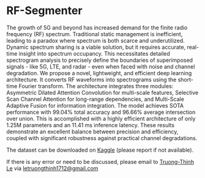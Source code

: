 # RF-Segmenter

The growth of 5G and beyond has increased demand for the finite radio frequency (RF) spectrum. Traditional static management is inefficient, leading to a paradox where spectrum is both scarce and underutilized. Dynamic spectrum sharing is a viable solution, but it requires accurate, real-time insight into spectrum occupancy. This necessitates detailed spectrogram analysis to precisely define the boundaries of superimposed signals - like 5G, LTE, and radar - even when faced with noise and channel degradation. We propose a novel, lightweight, and efficient deep learning architecture. It converts RF waveforms into spectrograms using the short-time Fourier transform. The architecture integrates three modules: Asymmetric Dilated Attention Convolution for multi-scale features, Selective Scan Channel Attention for long-range dependencies, and Multi-Scale Adaptive Fusion for information integration. The model achieves SOTA performance with 99.04% total accuracy and 96.66% average intersection over union. This is accomplished with a highly efficient architecture of only 1.25M parameters and an 11.41 ms inference latency. These results demonstrate an excellent balance between precision and efficiency, coupled with significant robustness against practical channel degradations.

The dataset can be downloaded on [Kaggle](https://www.kaggle.com/datasets/letruongthinh/radarcomm) (please report if not available).

If there is any error or need to be discussed, please email to [Truong-Thinh Le](https://github.com/KrynStackk) via [letruongthinh1712@gmail.com](mailto:letruongthinh1712@gmail.com)
